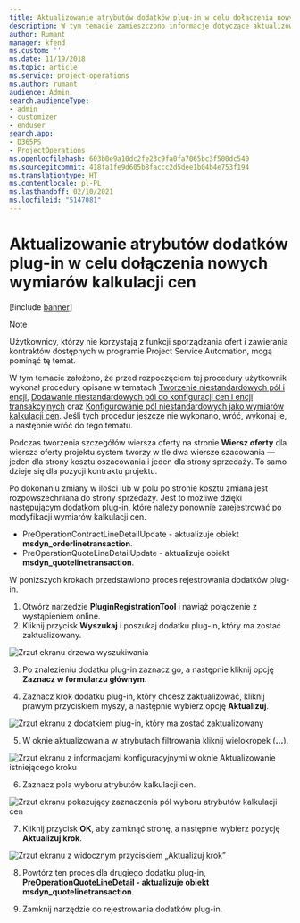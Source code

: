 ```yaml
---
title: Aktualizowanie atrybutów dodatków plug-in w celu dołączenia nowych wymiarów kalkulacji cen
description: W tym temacie zamieszczono informacje dotyczące aktualizowania atrybutów dodatków plug-in o wymiary kalkulacji cen.
author: Rumant
manager: kfend
ms.custom: ''
ms.date: 11/19/2018
ms.topic: article
ms.service: project-operations
ms.author: rumant
audience: Admin
search.audienceType:
- admin
- customizer
- enduser
search.app:
- D365PS
- ProjectOperations
ms.openlocfilehash: 603b0e9a10dc2fe23c9fa0fa7065bc3f500dc540
ms.sourcegitcommit: 418fa1fe9d605b8faccc2d5dee1b04b4e753f194
ms.translationtype: HT
ms.contentlocale: pl-PL
ms.lasthandoff: 02/10/2021
ms.locfileid: "5147081"
---
```

# <a name="update-plug-in-attributes-to-include-new-pricing-dimensions"></a>Aktualizowanie atrybutów dodatków plug-in w celu dołączenia nowych wymiarów kalkulacji cen

[!include [banner](../includes/psa-now-project-operations.md)]

> [!NOTE]
> Użytkownicy, którzy nie korzystają z funkcji sporządzania ofert i zawierania kontraktów dostępnych w programie Project Service Automation, mogą pominąć tę temat.

W tym temacie założono, że przed rozpoczęciem tej procedury użytkownik wykonał procedury opisane w tematach [Tworzenie niestandardowych pól i encji](create-custom-fields-entities.md), [Dodawanie niestandardowych pól do konfiguracji cen i encji transakcyjnych](field-references.md) oraz [Konfigurowanie pól niestandardowych jako wymiarów kalkulacji cen](set-up-pricing-dimensions.md). Jeśli tych procedur jeszcze nie wykonano, wróć, wykonaj je, a następnie wróć do tego tematu.

Podczas tworzenia szczegółów wiersza oferty na stronie **Wiersz oferty** dla wiersza oferty projektu system tworzy w tle dwa wiersze szacowania — jeden dla strony kosztu oszacowania i jeden dla strony sprzedaży. To samo dzieje się dla pozycji kontraktu projektu.

Po dokonaniu zmiany w ilości lub w polu po stronie kosztu zmiana jest rozpowszechniana do strony sprzedaży. Jest to możliwe dzięki następującym dodatkom plug-in, które należy ponownie zarejestrować po modyfikacji wymiarów kalkulacji cen.

- PreOperationContractLineDetailUpdate - aktualizuje obiekt **msdyn_orderlinetransaction**.
- PreOperationQuoteLineDetailUpdate - aktualizuje obiekt **msdyn_quotelinetransaction**.

W poniższych krokach przedstawiono proces rejestrowania dodatków plug-in.

1. Otwórz narzędzie **PluginRegistrationTool** i nawiąż połączenie z wystąpieniem online.
2. Kliknij przycisk **Wyszukaj** i poszukaj dodatku plug-in, który ma zostać zaktualizowany.

 ![Zrzut ekranu drzewa wyszukiwania](media/PRT-1.png)

3. Po znalezieniu dodatku plug-in zaznacz go, a następnie kliknij opcję **Zaznacz w formularzu głównym**.

4. Zaznacz krok dodatku plug-in, który chcesz zaktualizować, kliknij prawym przyciskiem myszy, a następnie wybierz opcję **Aktualizuj**.

 ![Zrzut ekranu z dodatkiem plug-in, który ma zostać zaktualizowany](media/PRT-2.png)
 
5. W oknie aktualizowania w atrybutach filtrowania kliknij wielokropek (**...**).

 ![Zrzut ekranu z informacjami konfiguracyjnymi w oknie Aktualizowanie istniejącego kroku](media/PRT-3.png)
 
6. Zaznacz pola wyboru atrybutów kalkulacji cen.

 ![Zrzut ekranu pokazujący zaznaczenia pól wyboru atrybutów kalkulacji cen](media/PRT-4.png)

7. Kliknij przycisk **OK**, aby zamknąć stronę, a następnie wybierz pozycję **Aktualizuj krok**.

 ![Zrzut ekranu z widocznym przyciskiem „Aktualizuj krok”](media/PRT-5.png)
 
8. Powtórz ten proces dla drugiego dodatku plug-in, **PreOperationQuoteLineDetail - aktualizuje obiekt msdyn_quotelinetransaction**.

9. Zamknij narzędzie do rejestrowania dodatków plug-in.

